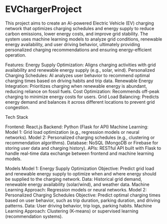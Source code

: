 # EVChargerProject
This project aims to create an AI-powered Electric Vehicle (EV) charging network that optimizes charging schedules and energy supply to reduce carbon emissions, lower energy costs, and improve grid stability. The system uses machine learning models to analyze grid conditions, renewable energy availability, and user driving behavior, ultimately providing personalized charging recommendations and ensuring energy-efficient operation.

Features:
Energy Supply Optimization: Aligns charging activities with grid availability and renewable energy supply (e.g., solar, wind).
Personalized Charging Schedules: AI analyzes user behavior to recommend optimal charging times based on driving habits and trip data.
Renewable Energy Integration: Prioritizes charging when renewable energy is abundant, reducing reliance on fossil fuels.
Cost Optimization: Recommends off-peak charging to minimize energy costs for users.
Grid Load Balancing: Predicts energy demand and balances it across different locations to prevent grid congestion.

Tech Stack

Frontend: React.js
Backend: Python (Flask for API)
Machine Learning:
Model 1: Grid load optimization (e.g., regression models or neural networks).
Model 2: Personalized charging schedules (e.g., clustering or recommendation algorithms).
Database: NoSQL (MongoDB or Firebase for storing user data and charging history).
APIs: RESTful API built with Flask to handle real-time data exchange between frontend and machine learning models.

Models
Model 1: Energy Supply Optimization
Objective: Predict grid load and renewable energy supply to optimize when and where energy should be supplied to the charging network.
Data: Historical grid demand, renewable energy availability (solar/wind), and weather data.
Machine Learning Approach: Regression models or neural networks.
Model 2: Personalized Charging Schedules
Objective: Predict optimal charging times based on user behavior, such as trip duration, parking duration, and driving patterns.
Data: User driving behavior, trip logs, parking habits.
Machine Learning Approach: Clustering (K-means) or supervised learning (recommendation systems).

